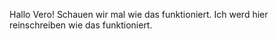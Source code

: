 Hallo Vero!
Schauen wir mal wie das funktioniert. Ich werd hier reinschreiben wie das funktioniert.
